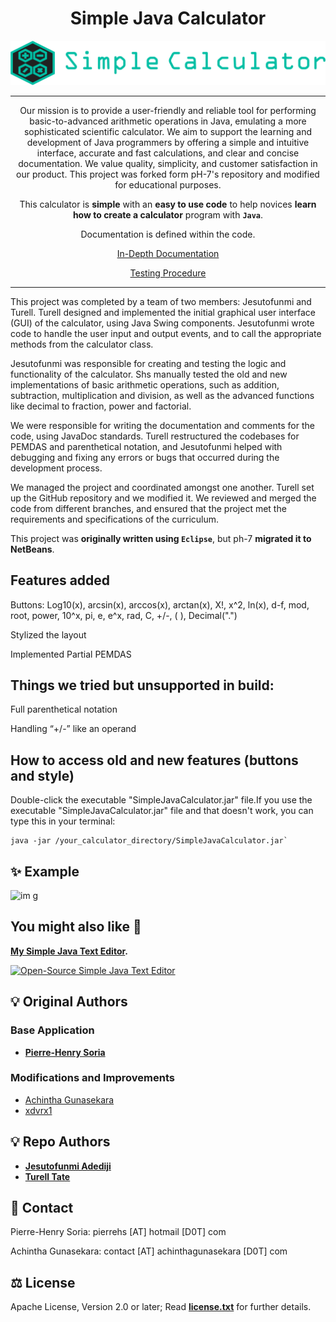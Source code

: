 <div align="center">

# Simple Java Calculator

![Logo Simple Java Calculator](logo.png)

---
Our mission is to provide a user-friendly and reliable tool for performing basic-to-advanced arithmetic operations in Java, emulating a more sophisticated scientific calculator. We aim to support the learning and development of Java programmers by offering a simple and intuitive interface, accurate and fast calculations, and clear and concise documentation. We value quality, simplicity, and customer satisfaction in our product. This project was forked form pH-7's repository and modified for educational purposes.

This calculator is **simple** with an **easy to use code** to help novices **learn how to create a calculator** program with **`Java`**.

Documentation is defined within the code.

[In-Depth Documentation](https://youtu.be/VkjfyKp1Hsw)

[Testing Procedure](https://github.com/ttateluc/simple-java-calculator/files/11302800/Testing.Procedure.Group.6.pdf)


---

</div>
This project was completed by a team of two members: Jesutofunmi and Turell. Turell designed and implemented the initial graphical user interface (GUI) of the calculator, using Java Swing components. Jesutofunmi wrote code to handle the user input and output events, and to call the appropriate methods from the calculator class.



Jesutofunmi was responsible for creating and testing the logic and functionality of the calculator. Shs manually tested the old and new implementations of basic arithmetic operations, such as addition, subtraction, multiplication and division, as well as the advanced functions like decimal to fraction, power and factorial.

We were responsible for writing the documentation and comments for the code, using JavaDoc standards. Turell restructured the codebases for PEMDAS and parenthetical notation, and Jesutofunmi helped with debugging and fixing any errors or bugs that occurred during the development process.

We managed the project and coordinated amongst one another. Turell set up the GitHub repository and we modified it. We reviewed and merged the code from different branches, and ensured that the project met the requirements and specifications of the curriculum.


This project was **originally written using `Eclipse`**, but ph-7 **migrated it to NetBeans**.

## Features added

Buttons: Log10(x), arcsin(x), arccos(x), arctan(x), X!, x^2, ln(x), d-f, mod, root, power, 10^x, pi, e, e^x, rad, C, +/-, ( ), Decimal(".")

Stylized the layout

Implemented Partial PEMDAS

## Things we tried but unsupported in build:

Full parenthetical notation

Handling “+/-” like an operand


## How to access old and new features (buttons and style)

Double-click the executable "SimpleJavaCalculator.jar" file.If you use the executable "SimpleJavaCalculator.jar" file and that doesn't work, you can type this in your terminal:

```shell
java -jar /your_calculator_directory/SimpleJavaCalculator.jar`
```

## :sparkles: Example
![im g](https://user-images.githubusercontent.com/97220909/233723127-159f0004-dcad-436f-a825-862c4fa260d7.png)



## You might also like :monocle_face:

**[My Simple Java Text Editor](https://github.com/pH-7/Simple-Java-Text-Editor).**

[![Open-Source Simple Java Text Editor](https://github.com/pH-7/Simple-Java-Text-Editor/blob/master/Screenshots/find-replace-word-in-java-text-editor.png)](https://github.com/pH-7/Simple-Java-Text-Editor "Open-Source Simple Java Text Editor")


## 💡 Original Authors

### Base Application

- **[Pierre-Henry Soria](https://ph7.me)**

### Modifications and Improvements

- [Achintha Gunasekara](http://www.achinthagunasekara.com)
- [xdvrx1](https://github.com/xdvrx1)

## 💡 Repo Authors
- **[Jesutofunmi Adediji](https://github.com/jmadediji)**
- **[Turell Tate](https://github.com/ttateluc)**
## 📮 Contact

Pierre-Henry Soria: pierrehs [AT] hotmail [D0T] com

Achintha Gunasekara: contact [AT] achinthagunasekara [D0T] com


## ⚖️ License

Apache License, Version 2.0 or later; Read **[license.txt](./license.txt)** for further details.

